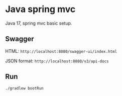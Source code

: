 # Java spring mvc
Java 17, spring mvc basic setup.

## Swagger
HTML: <code>http://localhost:8080/swagger-ui/index.html</code>

JSON format: <code>http://localhost:8080/v3/api-docs</code>

## Run
<code>./gradlew bootRun</code>